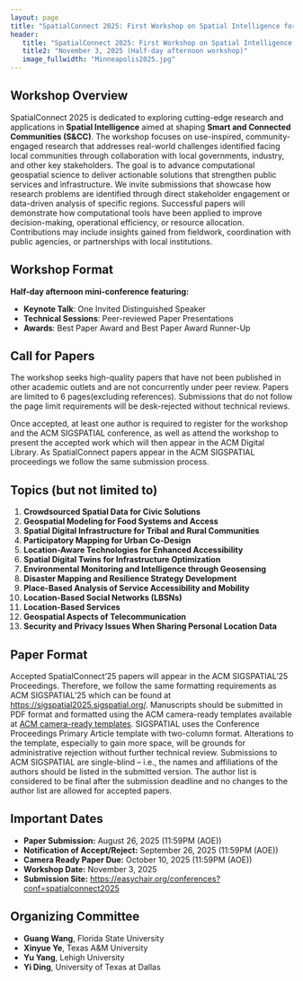 ```yaml
---
layout: page
title: "SpatialConnect 2025: First Workshop on Spatial Intelligence for Smart and Connected Communities"
header:
   title: "SpatialConnect 2025: First Workshop on Spatial Intelligence for Smart and Connected Communities"
   title2: "November 3, 2025 (Half-day afternoon workshop)"
   image_fullwidth: "Minneapolis2025.jpg"
---
```


## Workshop Overview

SpatialConnect 2025 is dedicated to exploring cutting-edge research and applications in **Spatial Intelligence** aimed at shaping **Smart and Connected Communities (S&CC)**. The workshop focuses on use-inspired, community-engaged research that addresses real-world challenges identified facing local communities through collaboration with local governments, industry, and other key stakeholders. The goal is to advance computational geospatial science to deliver actionable solutions that strengthen public services and infrastructure. We invite submissions that showcase how research problems are identified through direct stakeholder engagement or data-driven analysis of specific regions. Successful papers will demonstrate how computational tools have been applied to improve decision-making, operational efficiency, or resource allocation. Contributions may include insights gained from fieldwork, coordination with public agencies, or partnerships with local institutions.

## Workshop Format

**Half-day afternoon mini-conference featuring:**

- **Keynote Talk**: One Invited Distinguished Speaker
- **Technical Sessions**: Peer-reviewed Paper Presentations  
- **Awards**: Best Paper Award and Best Paper Award Runner-Up

## Call for Papers

The workshop seeks high-quality papers that have not been published in other academic outlets and are not concurrently under peer review. Papers are limited to 6 pages(excluding references). Submissions that do not follow the page limit requirements will be desk-rejected without technical reviews.

Once accepted, at least one author is required to register for the workshop and the ACM SIGSPATIAL conference, as well as attend the workshop to present the accepted work which will then appear in the ACM Digital Library. As SpatialConnect papers appear in the ACM SIGSPATIAL proceedings we follow the same submission process.

## Topics (but not limited to)

<!-- 1. **Mobility and Transportation Intelligence**
2. **Community Resilience and Sustainability**
3. **Social and Economic Development**
4. **AI and Machine Learning for Communities**
5. **Data Integration and Infrastructure**
6. **Public Health and Well-being**
7. **Innovative Applications** -->

1. **Crowdsourced Spatial Data for Civic Solutions**
2. **Geospatial Modeling for Food Systems and Access**
3. **Spatial Digital Infrastructure for Tribal and Rural Communities**
4. **Participatory Mapping for Urban Co-Design**
5. **Location-Aware Technologies for Enhanced Accessibility**
6. **Spatial Digital Twins for Infrastructure Optimization**
7. **Environmental Monitoring and Intelligence through Geosensing**
8. **Disaster Mapping and Resilience Strategy Development**
9. **Place-Based Analysis of Service Accessibility and Mobility**
10. **Location-Based Social Networks (LBSNs)**
11. **Location-Based Services**
12. **Geospatial Aspects of Telecommunication**
13. **Security and Privacy Issues When Sharing Personal Location Data**

## Paper Format

Accepted SpatialConnect’25 papers will appear in the ACM SIGSPATIAL’25 Proceedings. Therefore, we follow the same formatting requirements as ACM SIGSPATIAL’25 which can be found at <a href="https://sigspatial2025.sigspatial.org/">https://sigspatial2025.sigspatial.org/</a>. Manuscripts should be submitted in PDF format and formatted using the ACM camera-ready templates available at <a href="https://www.acm.org/publications/proceedings-template">ACM camera-ready templates</a>. SIGSPATIAL uses the Conference Proceedings Primary Article template with two-column format. Alterations to the template, especially to gain more space, will be grounds for administrative rejection without further technical review. Submissions to ACM SIGSPATIAL are single-blind – i.e., the names and affiliations of the authors should be listed in the submitted version. The author list is considered to be final after the submission deadline and no changes to the author list are allowed for accepted papers.

## Important Dates

* **Paper Submission:** August 26, 2025 (11:59PM (AOE))
* **Notification of Accept/Reject:** September 26, 2025 (11:59PM (AOE))
* **Camera Ready Paper Due:** October 10, 2025 (11:59PM (AOE))
* **Workshop Date:** November 3, 2025
* **Submission Site:** <a href = "https://easychair.org/conferences?conf=spatialconnect2025">https://easychair.org/conferences?conf=spatialconnect2025</a>

## Organizing Committee

- **Guang Wang**, Florida State University
- **Xinyue Ye**, Texas A&M University
- **Yu Yang**, Lehigh University
- **Yi Ding**, University of Texas at Dallas